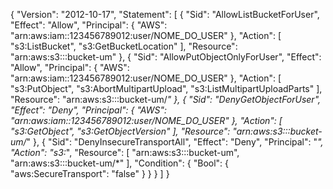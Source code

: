 {
  "Version": "2012-10-17",
  "Statement": [
    {
      "Sid": "AllowListBucketForUser",
      "Effect": "Allow",
      "Principal": { "AWS": "arn:aws:iam::123456789012:user/NOME_DO_USER" },
      "Action": [
        "s3:ListBucket",
        "s3:GetBucketLocation"
      ],
      "Resource": "arn:aws:s3:::bucket-um"
    },
    {
      "Sid": "AllowPutObjectOnlyForUser",
      "Effect": "Allow",
      "Principal": { "AWS": "arn:aws:iam::123456789012:user/NOME_DO_USER" },
      "Action": [
        "s3:PutObject",
        "s3:AbortMultipartUpload",
        "s3:ListMultipartUploadParts"
      ],
      "Resource": "arn:aws:s3:::bucket-um/*"
    },
    {
      "Sid": "DenyGetObjectForUser",
      "Effect": "Deny",
      "Principal": { "AWS": "arn:aws:iam::123456789012:user/NOME_DO_USER" },
      "Action": [
        "s3:GetObject",
        "s3:GetObjectVersion"
      ],
      "Resource": "arn:aws:s3:::bucket-um/*"
    },
    {
      "Sid": "DenyInsecureTransportAll",
      "Effect": "Deny",
      "Principal": "*",
      "Action": "s3:*",
      "Resource": [
        "arn:aws:s3:::bucket-um",
        "arn:aws:s3:::bucket-um/*"
      ],
      "Condition": { "Bool": { "aws:SecureTransport": "false" } }
    }
  ]
}
